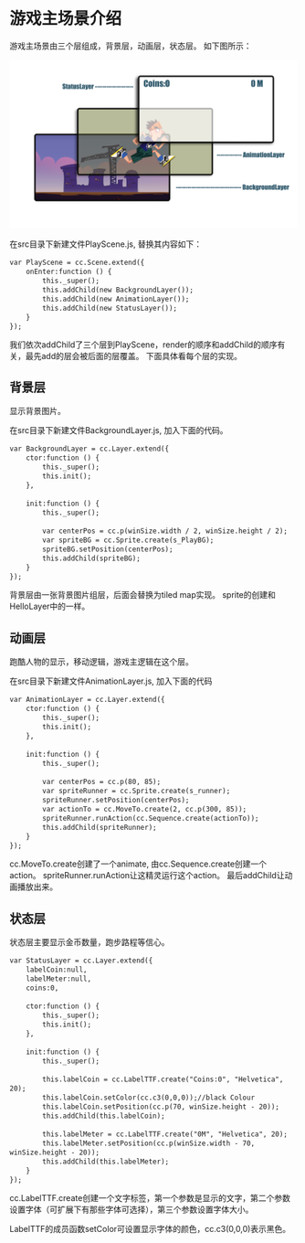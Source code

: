 # 游戏主场景介绍

游戏主场景由三个层组成，背景层，动画层，状态层。
如下图所示：

![PlayScene Overview](./PlaySceneOverview.png)

在src目录下新建文件PlayScene.js, 替换其内容如下：

```
var PlayScene = cc.Scene.extend({
    onEnter:function () {
        this._super();
        this.addChild(new BackgroundLayer());
        this.addChild(new AnimationLayer());
        this.addChild(new StatusLayer());
    }
});
```

我们依次addChild了三个层到PlayScene，render的顺序和addChild的顺序有关，最先add的层会被后面的层覆盖。
下面具体看每个层的实现。

## 背景层
显示背景图片。

在src目录下新建文件BackgroundLayer.js, 加入下面的代码。

```
var BackgroundLayer = cc.Layer.extend({
    ctor:function () {
        this._super();
        this.init();
    },

    init:function () {
        this._super();

        var centerPos = cc.p(winSize.width / 2, winSize.height / 2);
        var spriteBG = cc.Sprite.create(s_PlayBG);
        spriteBG.setPosition(centerPos);
        this.addChild(spriteBG);
    }
});
```

背景层由一张背景图片组层，后面会替换为tiled map实现。
sprite的创建和HelloLayer中的一样。

## 动画层
跑酷人物的显示，移动逻辑，游戏主逻辑在这个层。

在src目录下新建文件AnimationLayer.js, 加入下面的代码

```
var AnimationLayer = cc.Layer.extend({
    ctor:function () {
        this._super();
        this.init();
    },

    init:function () {
        this._super();

        var centerPos = cc.p(80, 85);
        var spriteRunner = cc.Sprite.create(s_runner);
        spriteRunner.setPosition(centerPos);
        var actionTo = cc.MoveTo.create(2, cc.p(300, 85));
        spriteRunner.runAction(cc.Sequence.create(actionTo));
        this.addChild(spriteRunner);
    }
});
```
cc.MoveTo.create创建了一个animate, 由cc.Sequence.create创建一个action。
spriteRunner.runAction让这精灵运行这个action。
最后addChild让动画播放出来。


## 状态层
状态层主要显示金币数量，跑步路程等信心。

```
var StatusLayer = cc.Layer.extend({
    labelCoin:null,
    labelMeter:null,
    coins:0,

    ctor:function () {
        this._super();
        this.init();
    },

    init:function () {
        this._super();

        this.labelCoin = cc.LabelTTF.create("Coins:0", "Helvetica", 20);
        this.labelCoin.setColor(cc.c3(0,0,0));//black Colour
        this.labelCoin.setPosition(cc.p(70, winSize.height - 20));
        this.addChild(this.labelCoin);

        this.labelMeter = cc.LabelTTF.create("0M", "Helvetica", 20);
        this.labelMeter.setPosition(cc.p(winSize.width - 70, winSize.height - 20));
        this.addChild(this.labelMeter);
    }
});
```

cc.LabelTTF.create创建一个文字标签，第一个参数是显示的文字，第二个参数设置字体（可扩展下有那些字体可选择），第三个参数设置字体大小。

LabelTTF的成员函数setColor可设置显示字体的颜色，cc.c3(0,0,0)表示黑色。

